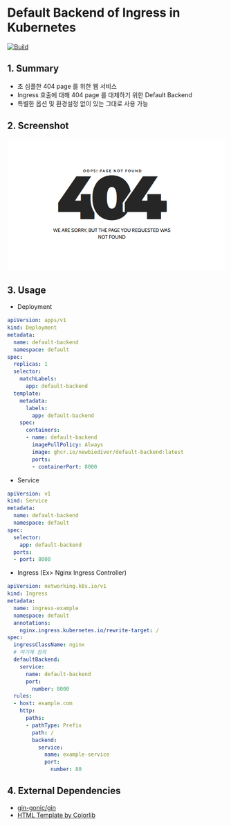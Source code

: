 # Default Backend of Ingress in Kubernetes
[![Build](https://github.com/newbiediver/default-backend/actions/workflows/build.yml/badge.svg?branch=build)](https://github.com/newbiediver/default-backend/actions/workflows/build.yml)
## 1. Summary
* 초 심플한 404 page 를 위한 웹 서비스
* Ingress 호출에 대해 404 page 를 대체하기 위한 Default Backend
* 특별한 옵션 및 환경설정 없이 있는 그대로 사용 가능

## 2. Screenshot
![](screenshot/screenshot.png)

## 3. Usage
* Deployment
```yaml
apiVersion: apps/v1
kind: Deployment
metadata:
  name: default-backend
  namespace: default
spec:
  replicas: 1
  selector:
    matchLabels:
      app: default-backend
  template:
    metadata:
      labels:
        app: default-backend
    spec:
      containers:
      - name: default-backend
        imagePullPolicy: Always
        image: ghcr.io/newbiediver/default-backend:latest
        ports:
        - containerPort: 8000
```
* Service
```yaml
apiVersion: v1
kind: Service
metadata:
  name: default-backend
  namespace: default
spec:
  selector:
    app: default-backend
  ports:
  - port: 8000
```
* Ingress (Ex> Nginx Ingress Controller)
```yaml
apiVersion: networking.k8s.io/v1
kind: Ingress
metadata:
  name: ingress-example
  namespace: default
  annotations:
    nginx.ingress.kubernetes.io/rewrite-target: /
spec:
  ingressClassName: nginx
  # 여기에 정의
  defaultBackend:
    service:
      name: default-backend
      port:
        number: 8000
  rules:
  - host: example.com
    http:
      paths:
      - pathType: Prefix
        path: /
        backend:
          service:
            name: example-service
            port: 
              number: 80
```
## 4. External Dependencies
* [gin-gonic/gin](https://github.com/gin-gonic/gin)
* [HTML Template by Colorlib](https://colorlib.com/)